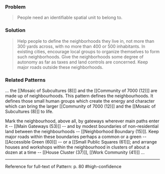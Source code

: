 ### Problem
>People need an identifiable spatial unit to belong to.

### Solution
>Help people to define the neighborhoods they live in, not more than 300 yards across, with no more than 400 or 500 inhabitants. In existing cities, encourage local groups to organize themselves to form such neighborhoods. Give the neighborhoods some degree of autonomy as far as taxes and land controls are concerned. Keep major roads outside these neighborhoods.

### Related Patterns
... the [[Mosaic of Subcultures (8)]] and the [[Community of 7000 (12)]] are made up of neighbourhoods. This pattern defines the neighbourhoods. It defines those small human groups which create the energy and character which can bring the larger [[Community of 7000 (12)]] and the [[Mosaic of Subcultures (8)]] to life.

Mark the neighbourhood, above all, by gateways wherever main paths enter it -- [[Main Gateways (53)]] -- and by modest boundaries of non-residential land between the neighbourhoods -- [[Neighborhood Boundary (15)]]. Keep major roads within these boundaries perhaps a common or a green -- [[Accessible Green (60)]] -- or a [[Small Public Squares (61)]]; and arrange houses and workshops within the neighbourhood in clusters of about a dozen at a time -- [[House Cluster (37)]], [[Work Community (41)]] ...

---
Reference for full-text of Pattern: p. 80 #high-confidence 